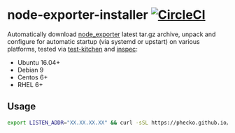 # node-exporter-installer [![CircleCI](https://circleci.com/gh/ClouDesire/node-exporter-installer.svg?style=svg)](https://circleci.com/gh/ClouDesire/node-exporter-installer)

Automatically download [node_exporter](https://github.com/prometheus/node_exporter) latest tar.gz archive, unpack and configure for automatic startup (via systemd or upstart) on various platforms, tested via [test-kitchen](https://github.com/ClouDesire/node-exporter-installer/blob/master/test-cookbook/.kitchen.yml) and [inspec](https://github.com/ClouDesire/node-exporter-installer/blob/master/test-cookbook/test/integration/default/default_test.rb):

* Ubuntu 16.04+
* Debian 9
* Centos 6+
* RHEL 6+

## Usage

```bash
export LISTEN_ADDR="XX.XX.XX.XX" && curl -sSL https://phecko.github.io/prometheus-exporters/node-exporter/install.sh | sudo sh
```
